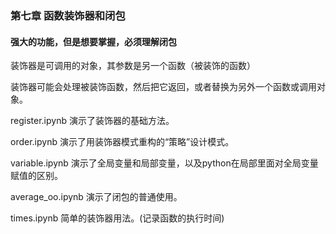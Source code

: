 ### 第七章 函数装饰器和闭包
#### 强大的功能，但是想要掌握，必须理解闭包


装饰器是可调用的对象，其参数是另一个函数（被装饰的函数）

装饰器可能会处理被装饰函数，然后把它返回，或者替换为另外一个函数或调用对象。


register.ipynb 演示了装饰器的基础方法。

order.ipynb 演示了用装饰器模式重构的“策略”设计模式。

variable.ipynb 演示了全局变量和局部变量，以及python在局部里面对全局变量赋值的区别。

average_oo.ipynb 演示了闭包的普通使用。

times.ipynb 简单的装饰器用法。(记录函数的执行时间)
